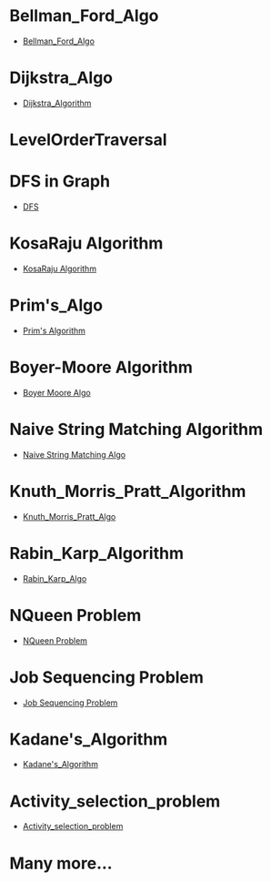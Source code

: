 # Bellman_Ford_Algo
- <a href="https://github.com/grraghav120/Algorithms/blob/eae97d3abfd5ee336f35944d2f0034795552e654/Bellman_Ford_Algorithm.cpp">Bellman_Ford_Algo</a>
# Dijkstra_Algo
- <a href="https://github.com/grraghav120/Algorithms/blob/eae97d3abfd5ee336f35944d2f0034795552e654/Dijkstra_Algo.cpp">Dijkstra_Algorithm</a>
# LevelOrderTraversal
# DFS in Graph
- <a href="https://github.com/grraghav120/Algorithms/blob/1becf3edf30ee037700685e64ab35e9ca1ddce4b/DFS.cpp">DFS</a>
# KosaRaju Algorithm
- <a href="https://github.com/grraghav120/Algorithms/blob/0e7c45ffabf6c69f23f7217414774bdccd796bf4/Graph/KosarajuAlgo.cpp">KosaRaju Algorithm</a>
# Prim's_Algo
- <a href="https://github.com/grraghav120/Algorithms/blob/main/Prim's_Algo.cpp">Prim's Algorithm</a>
# Boyer-Moore Algorithm
- <a href="https://github.com/grraghav120/Algorithms/blob/80f4d68b1bfe609f54842af7ffc79a7dc9a501a3/boyer-moore-algo.cpp.cpp"> Boyer Moore Algo </a>
# Naive String Matching Algorithm
- <a href="https://github.com/grraghav120/Algorithms/blob/3a81e34861bf5e3af9a8dc7470c88c5b5ee882a4/Naive%20string%20matching%20algo.cpp"> Naive String Matching Algo </a>
# Knuth_Morris_Pratt_Algorithm
- <a href="https://github.com/grraghav120/Algorithms/blob/5fa65e16e94faa14f5895a4d5097395f6958423b/Knuth_Morris_Pratt_Algo.cpp">Knuth_Morris_Pratt_Algo</a>
# Rabin_Karp_Algorithm
- <a href="https://github.com/grraghav120/Algorithms/blob/88bc779e59f30f1df1271cecfb9afc106085af33/Rabin_Karp_Algo.cpp">Rabin_Karp_Algo</a>
# NQueen Problem
- <a href="https://github.com/grraghav120/Algorithms/blob/eae97d3abfd5ee336f35944d2f0034795552e654/Nqueen_Problem.cpp">NQueen Problem</a>
# Job Sequencing Problem
- <a href="https://github.com/grraghav120/Algorithms/blob/eae97d3abfd5ee336f35944d2f0034795552e654/Job%20Sequencing%20Problem.cpp">Job Sequencing Problem</a>
# Kadane's_Algorithm
- <a href="https://github.com/grraghav120/Algorithms/blob/eae97d3abfd5ee336f35944d2f0034795552e654/Kadane's_Algorithm.cpp">Kadane's_Algorithm</a>
# Activity_selection_problem
- <a href="https://github.com/grraghav120/Algorithms/blob/eae97d3abfd5ee336f35944d2f0034795552e654/Activity_selection_problem.cpp">Activity_selection_problem</a>
# Many more...
